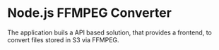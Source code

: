 # Node.js FFMPEG Converter

The application buils a API based solution, that provides a frontend, to convert files stored in S3 via FFMPEG.
